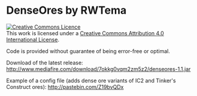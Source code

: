 DenseOres by RWTema
=========

<a rel="license" href="http://creativecommons.org/licenses/by/4.0/deed.en_GB"><img alt="Creative Commons Licence" style="border-width:0" src="http://i.creativecommons.org/l/by/4.0/88x31.png" /></a><br />This work is licensed under a <a rel="license" href="http://creativecommons.org/licenses/by/4.0/deed.en_GB">Creative Commons Attribution 4.0 International License</a>.

Code is provided without guarantee of being error-free or optimal.


Download of the latest release: <a href="http://www.mediafire.com/download/7okkg0vqm2zm5z2/denseores-1.1.jar">http://www.mediafire.com/download/7okkg0vqm2zm5z2/denseores-1.1.jar</a>


Example of a config file (adds dense ore variants of IC2 and Tinker's Construct ores): <a href="http://pastebin.com/Z19bvQDx">http://pastebin.com/Z19bvQDx</a>
